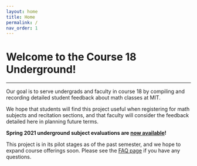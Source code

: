 ```yaml
---
layout: home
title: Home
permalink: /
nav_order: 1
---
```


# Welcome to the **Course 18 Underground**! 

---


Our goal is to serve undergrads and faculty in course 18 by compiling and recording detailed student feedback about math classes at MIT. 

We hope that students will find this project useful when registering for math subjects and recitation sections, and that faculty will consider the feedback detailed here in planning future terms.

**Spring 2021 underground subject evaluations are [now available](/spring2021)!** 

This project is in its pilot stages as of the past semester, and we hope to expand course offerings soon. Please see the [FAQ page](/FAQ) if you have any questions.
